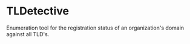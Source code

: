 # TLDetective
Enumeration tool for the registration status of an organization's domain against all TLD's.
